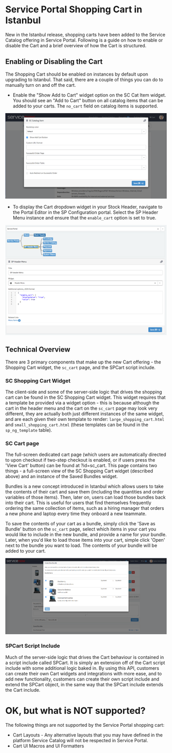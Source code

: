 # Service Portal Shopping Cart in Istanbul
New in the Istanbul release, shopping carts have been added to the Service Catalog offering in Service Portal. Following is a guide on how to enable or disable the Cart and a brief overview of how the Cart is structured.

## Enabling or Disabling the Cart

The Shopping Cart should be enabled on instances by default upon upgrading to Istanbul. That said, there are a couple of things you can do to manually turn on and off the cart.

 * Enable the "Show Add to Cart" widget option on the SC Cat Item widget. You should see an "Add to Cart" button on all catalog items that can be added to your carts. The `no_cart` field on catalog items is supported.

![Show Add to Cart option](/assets/cart/show_add_to_cart.png)

 * To display the Cart dropdown widget in your Stock Header, navigate to the Portal Editor in the SP Configuration portal. Select the SP Header Menu instance and ensure that the `enable_cart` option is set to true.

![Enable Cart header option](/assets/cart/enable_cart_header.png)

## Technical Overview

There are 3 primary components that make up the new Cart offering - the Shopping Cart widget, the `sc_cart` page, and the SPCart script include.

### SC Shopping Cart Widget

The client-side and some of the server-side logic that drives the shopping cart can be found in the SC Shopping Cart widget. This widget requires that a template be provided via a widget option - this is because although the cart in the header menu and the cart on the `sc_cart` page may look very different, they are actually both just different instances of the same widget, and are each given their own template to render: `large_shopping_cart.html` and `small_shopping_cart.html` (these templates can be found in the `sp_ng_template` table).

### SC Cart page

The full-screen dedicated cart page (which users are automatically directed to upon checkout if two-step checkout is enabled, or if users press the 'View Cart' button) can be found at ?id=sc_cart. This page contains two things - a full-screen view of the SC Shopping Cart widget (described above) and an instance of the Saved Bundles widget.

Bundles is a new concept introduced in Istanbul which allows users to take the contents of their cart and save them (including the quantities and order variables of those items). Then, later on, users can load those bundles back into their cart. This is useful for users that find themselves frequently ordering the same collection of items, such as a hiring manager that orders a new phone and laptop every time they onboard a new teammate.

To save the contents of your cart as a bundle, simply click the 'Save as Bundle' button on the `sc_cart` page, select which items in your cart you would like to include in the new bundle, and provide a name for your bundle. Later, when you'd like to load those items into your cart, simple click 'Open' next to the bundle you want to load. The contents of your bundle will be added to your cart.

![Create a New Bundle](/assets/cart/bundle.png)

### SPCart Script Include

Much of the server-side logic that drives the Cart behaviour is contained in a script include called SPCart. It is simply an extension off of the Cart script include with some additional logic baked in. By using this API, customers can create their own Cart widgets and integrations with more ease, and to add new functionality, customers can create their own script include and extend the SPCart object, in the same way that the SPCart include extends the Cart include.

# OK, but what is NOT supported?

The following things are not supported by the Service Portal shopping cart:

 * Cart Layouts - Any alternative layouts that you may have defined in the platform Service Catalog will not be respected in Service Portal.
 * Cart UI Macros and UI Formatters
